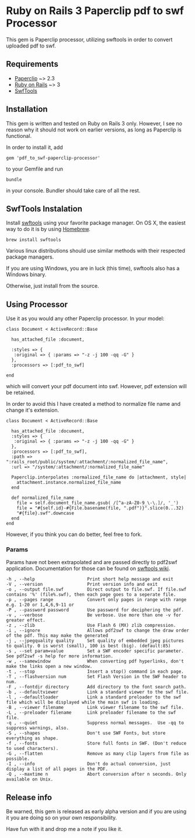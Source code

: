 # Ruby on Rails 3 Paperclip pdf to swf Processor #

This gem is Paperclip processor, utilizing swftools in order to convert uploaded pdf to swf.

## Requirements ##

* [Paperclip][0] ~> 2.3
* [Ruby on Rails][1] ~> 3
* [SwfTools][2]

## Installation ##

This gem is written and tested on Ruby on Rails 3 only. However, I see no reason why it should not work on earlier versions, as long as Paperclip is functional.

In order to install it, add

    gem 'pdf_to_swf-paperclip-processor'
    
to your Gemfile and run

    bundle
   
in your console. Bundler should take care of all the rest.

## SwfTools Instalation ##

Install [swftools][2] using your favorite package manager. On OS X, the easiest way to do it is by using [Homebrew][3].

    brew install swftools
    
Various linux distributions should use similar methods with their respected package managers.

If you are using Windows, you are in luck (this time), swftools also has a Windows binary.

Otherwise, just install from the source.

## Using Processor ##

Use it as you would any other Paperclip processor. In your model:

    class Document < ActiveRecord::Base
      
      has_attached_file :document,
      
      :styles => {
       :original => { :params => "-z -j 100 -qq -G" }
      },
      :processors => [:pdf_to_swf]
      
    end

                      
which will convert your pdf document into swf. However, pdf extension will be retained.

In order to avoid this I have created a method to normalize file name and change it's extension.
    
    class Document < ActiveRecord::Base
  
      has_attached_file :document,
      :styles => {
       :original => { :params => "-z -j 100 -qq -G" }
      },
      :processors => [:pdf_to_swf],
      :path => ":rails_root/public/system/:attachment/:normalized_file_name",
      :url => "/system/:attachment/:normalized_file_name"
  
      Paperclip.interpolates :normalized_file_name do |attachment, style|
        attachment.instance.normalized_file_name
      end

      def normalized_file_name
        file = self.document_file_name.gsub( /[^a-zA-Z0-9_\-\.]/, '_')
        file = "#{self.id}-#{File.basename(file, ".pdf")}".slice(0...32)
        "#{file}.swf".downcase
      end
    end

However, if you think you can do better, feel free to fork.

### Params ###

Params have not been extrapolated and are passed directly to pdf2swf application. Documentation for those can be found on [swftools wiki][5].

    -h , --help                    Print short help message and exit
    -V , --version                 Print version info and exit
    -o , --output file.swf         Direct output to file.swf. If file.swf contains '%' (file%.swf), then each page goes to a seperate file.
    -p , --pages range             Convert only pages in range with range e.g. 1-20 or 1,4,6,9-11 or
    -P , --password password       Use password for deciphering the pdf.
    -v , --verbose                 Be verbose. Use more than one -v for greater effect.
    -z , --zlib                    Use Flash 6 (MX) zlib compression.
    -i , --ignore                  Allows pdf2swf to change the draw order of the pdf. This may make the generated
    -j , --jpegquality quality     Set quality of embedded jpeg pictures to quality. 0 is worst (small), 100 is best (big). (default:85)
    -s , --set param=value         Set a SWF encoder specific parameter. See pdf2swf -s help for more information.
    -w , --samewindow              When converting pdf hyperlinks, don't make the links open a new window. 
    -t , --stop                    Insert a stop() command in each page. 
    -T , --flashversion num        Set Flash Version in the SWF header to num.
    -F , --fontdir directory       Add directory to the font search path.
    -b , --defaultviewer           Link a standard viewer to the swf file. 
    -l , --defaultloader           Link a standard preloader to the swf file which will be displayed while the main swf is loading.
    -B , --viewer filename         Link viewer filename to the swf file. 
    -L , --preloader filename      Link preloader filename to the swf file. 
    -q , --quiet                   Suppress normal messages.  Use -qq to suppress warnings, also.
    -S , --shapes                  Don't use SWF Fonts, but store everything as shape.
    -f , --fonts                   Store full fonts in SWF. (Don't reduce to used characters).
    -G , --flatten                 Remove as many clip layers from file as possible. 
    -I , --info                    Don't do actual conversion, just display a list of all pages in the PDF.
    -Q , --maxtime n               Abort conversion after n seconds. Only available on Unix.

## Release info ##

Be warned, this gem is released as early alpha version and if you are using it you are doing so on your own responsibility.

Have fun with it and drop me a note if you like it.


[0]: https://github.com/thoughtbot/paperclip
[1]: http://rubyonrails.org/
[2]: http://www.swftools.org/
[3]: http://mxcl.github.com/homebrew/
[5]: http://wiki.swftools.org/index.php/Pdf2swf